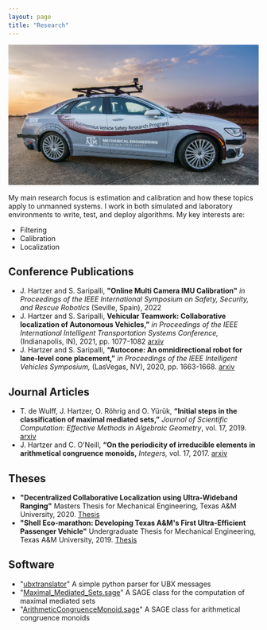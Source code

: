 ```yaml
---
layout: page
title: "Research"
---
```


![AutoCar](/assets/img/AutoCar.jpg)

My main research focus is estimation and calibration and how these topics apply to unmanned systems. I work in both
simulated and laboratory environments to write, test, and deploy algorithms. My key interests are:
- Filtering
- Calibration
- Localization


## Conference Publications
* J. Hartzer and S. Saripalli, **"Online Multi Camera IMU Calibration"** <em> in Proceedings of the IEEE International Symposium on Safety, Security, and Rescue Robotics</em> (Seville, Spain), 2022
* J. Hartzer and S. Saripalli, **Vehicular Teamwork: Collaborative localization of Autonomous Vehicles,”** <em>in Proceedings of the IEEE International Intelligent Transportation Systems Conference,</em> (Indianapolis, IN), 2021, pp. 1077-1082 [arxiv](https://arxiv.org/pdf/2104.14106.pdf)
* J. Hartzer and S. Saripalli, **“Autocone: An omnidirectional robot for lane-level cone placement,”** <em>in Proceedings of the IEEE Intelligent Vehicles Symposium,</em> (LasVegas, NV), 2020, pp. 1663-1668. [arxiv](https://arxiv.org/pdf/2104.14103.pdf)


## Journal Articles

* T. de Wulff, J. Hartzer, O. Röhrig and O. Yürük, **“Initial steps in the classification of maximal mediated sets,”** <em>Journal of Scientific Computation: Effective Methods in Algebraic Geometry</em>, vol. 17, 2019. [arxiv](https://arxiv.org/abs/1910.00502)
* J. Hartzer and C. O’Neill, **“On the periodicity of irreducible elements in arithmetical congruence monoids,** <em>Integers,</em> vol. 17, 2017. [arxiv](https://arxiv.org/abs/1606.00376)

## Theses
* **"Decentralized Collaborative Localization using Ultra-Wideband Ranging"** Masters Thesis for Mechanical Engineering, Texas A&M University, 2020. [Thesis](\assets\pdf\Hartzer_thesis.pdf)
* **"Shell Eco-marathon: Developing Texas A&M's First Ultra-Efficient Passenger Vehicle"** Undergraduate Thesis for Mechanical Engineering, Texas A&M University, 2019. [Thesis](\assets\pdf\MEEN_402_Final_Report_draft.pdf)

## Software

- "[ubxtranslator](https://github.com/unmannedlab/ubxtranslator)" A simple python parser for UBX messages
- "[Maximal_Mediated_Sets.sage](https://github.com/JHartzer/Mediated-Sets)" A SAGE class for the computation of maximal mediated sets
- "[ArithmeticCongruenceMonoid.sage](https://github.com/JHartzer/ArithmeticalCongruenceMonoid)" A SAGE class for arithmetical congruence monoids

